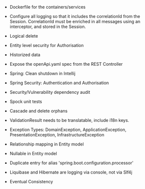 * Dockerfile for the containers/services

* Configure all logging so that it includes the correlationId from the Session. 
  CorrelationId must be enriched in all messages using an interceptor, and stored in the Session.

* Logical delete

* Entity level security for Authorisation

* Historized data

* Expose the openApi.yaml spec from the REST Controller

* Spring: Clean shutdown in Intellij

* Spring Security: Authentication and Authorisation

* Security/Vulnerability dependency audit

* Spock unit tests

* Cascade and delete orphans

* ValidationResult needs to be translatable, include i18n keys. 

* Exception Types: DomainException, ApplicationException, PresentationException, InfrastructureException

* Relationship mapping in Entity model

* Nullable in Entity model

* Duplicate entry for alias 'spring.boot.configuration.processor'

* Liquibase and Hibernate are logging via console, not via Slf4j

* Eventual Consistency